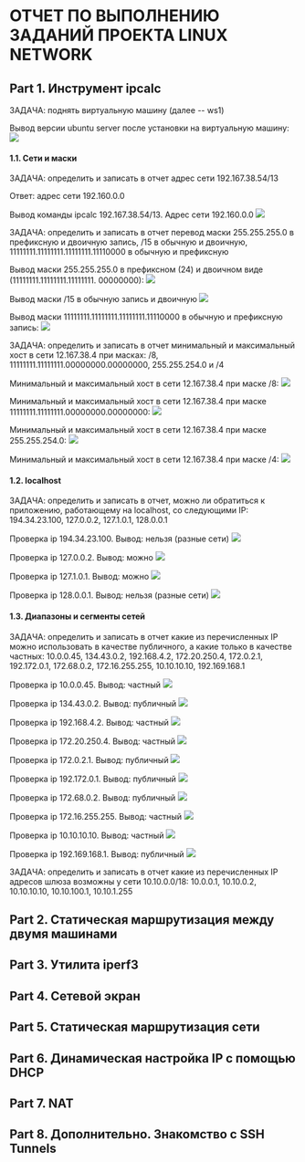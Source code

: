 #  ОТЧЕТ ПО ВЫПОЛНЕНИЮ ЗАДАНИЙ ПРОЕКТА LINUX NETWORK

## Part 1. Инструмент ipcalc

ЗАДАЧА: поднять виртуальную машину (далее -- ws1)

Вывод версии ubuntu server после установки на виртуальную машину:
![](/src/screenshots/1.1.png)

#### 1.1. Сети и маски

ЗАДАЧА: определить и записать в отчет адрес сети 192.167.38.54/13

Ответ: адрес сети 192.160.0.0

Вывод команды ipcalc 192.167.38.54/13. Адрес сети 192.160.0.0
![](/src/screenshots/1.2.png)

ЗАДАЧА: определить и записать в отчет перевод маски 255.255.255.0 в префиксную и двоичную запись, /15 в обычную и двоичную, 11111111.11111111.11111111.11110000 в обычную и префиксную

Вывод маски 255.255.255.0 в префиксном (24) и двоичном виде (11111111.11111111.11111111. 00000000):
![](/src/screenshots/1.3.png)

Вывод маски /15 в обычную запись и двоичную
![](/src/screenshots/1.4.png)

Вывод маски 11111111.11111111.11111111.11110000 в обычную и префиксную запись:
![](/src/screenshots/1.5.png)

ЗАДАЧА: определить и записать в отчет минимальный и максимальный хост в сети 12.167.38.4 при масках: /8, 11111111.11111111.00000000.00000000, 255.255.254.0 и /4

Минимальный и максимальный хост в сети 12.167.38.4 при маске /8:
![](/src/screenshots/1.6.png)

Минимальный и максимальный хост в сети 12.167.38.4 при маске 11111111.11111111.00000000.00000000:
![](/src/screenshots/1.7.png)

Минимальный и максимальный хост в сети 12.167.38.4 при маске 255.255.254.0:
![](/src/screenshots/1.8.png)

Минимальный и максимальный хост в сети 12.167.38.4 при маске /4:
![](/src/screenshots/1.9.png)

#### 1.2. localhost

ЗАДАЧА: определить и записать в отчет, можно ли обратиться к приложению, работающему на localhost, со следующими IP: 194.34.23.100, 127.0.0.2, 127.1.0.1, 128.0.0.1

Проверка ip 194.34.23.100. Вывод: нельзя (разные сети)
![](/src/screenshots/1.10.png)

Проверка ip 127.0.0.2. Вывод: можно
![](/src/screenshots/1.11.png)

Проверка ip 127.1.0.1. Вывод: можно
![](/src/screenshots/1.12.png)

Проверка ip 128.0.0.1. Вывод: нельзя (разные сети)
![](/src/screenshots/1.13.png)

#### 1.3. Диапазоны и сегменты сетей

ЗАДАЧА: определить и записать в отчет какие из перечисленных IP можно использовать в качестве публичного, а какие только в качестве частных: 10.0.0.45, 134.43.0.2, 192.168.4.2, 172.20.250.4, 172.0.2.1, 192.172.0.1, 172.68.0.2, 172.16.255.255, 10.10.10.10, 192.169.168.1

Проверка ip 10.0.0.45. Вывод: частный
![](/src/screenshots/1.14.png)

Проверка ip 134.43.0.2. Вывод: публичный
![](/src/screenshots/1.15.png)

Проверка ip 192.168.4.2. Вывод: частный
![](/src/screenshots/1.16.png)

Проверка ip 172.20.250.4. Вывод: частный
![](/src/screenshots/1.17.png)

Проверка ip 172.0.2.1. Вывод: публичный
![](/src/screenshots/1.18.png)

Проверка ip 192.172.0.1. Вывод: публичный
![](/src/screenshots/1.19.png)

Проверка ip 172.68.0.2. Вывод: публичный
![](/src/screenshots/1.20.png)

Проверка ip 172.16.255.255. Вывод: частный
![](/src/screenshots/1.21.png)

Проверка ip 10.10.10.10. Вывод: частный
![](/src/screenshots/1.22.png)

Проверка ip 192.169.168.1. Вывод: публичный
![](/src/screenshots/1.23.png)

ЗАДАЧА: определить и записать в отчет какие из перечисленных IP адресов шлюза возможны у сети 10.10.0.0/18: 10.0.0.1, 10.10.0.2, 10.10.10.10, 10.10.100.1, 10.10.1.255

## Part 2. Статическая маршрутизация между двумя машинами

## Part 3. Утилита iperf3

## Part 4. Сетевой экран

## Part 5. Статическая маршрутизация сети

## Part 6. Динамическая настройка IP с помощью DHCP

## Part 7. NAT

## Part 8. Дополнительно. Знакомство с SSH Tunnels


